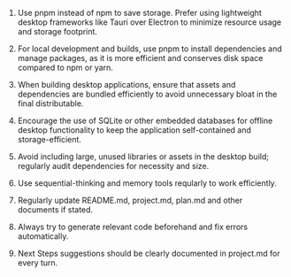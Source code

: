 1. Use pnpm instead of npm to save storage.
Prefer using lightweight desktop frameworks like Tauri over Electron to minimize resource usage and storage footprint.

2. For local development and builds, use pnpm to install dependencies and manage packages, as it is more efficient and conserves disk space compared to npm or yarn.

3. When building desktop applications, ensure that assets and dependencies are bundled efficiently to avoid unnecessary bloat in the final distributable.

4. Encourage the use of SQLite or other embedded databases for offline desktop functionality to keep the application self-contained and storage-efficient.

5. Avoid including large, unused libraries or assets in the desktop build; regularly audit dependencies for necessity and size.

6. Use sequential-thinking and memory tools reqularly to work efficiently.

7. Regularly update README.md, project.md, plan.md and other documents if stated.

8. Always try to generate relevant code beforehand and fix errors automatically.

9. Next Steps suggestions should be clearly documented in project.md for every turn.
